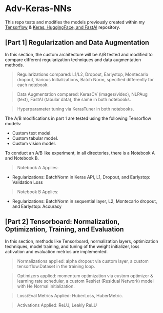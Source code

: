 # Adv-Keras-NNs

This repo tests and modifies the models previously created within my [Tensorflow](https://github.com/Bryan-Az/TF-PyTorch-Jax-NN) & [Keras, HuggingFace, and FastAI](https://github.com/Bryan-Az/Keras-HF-FastAi) repository.

## [Part 1] Regularization and Data Augmentation
In this section, the custom architecture will be A/B tested and modified to compare different regularization techniques and data augmentation methods.

>  Regularizations compared: L1/L2, Dropout, Earlystop, Montecarlo dropout, Various Initializations, Batch Norm, specified differently for each notebook.

> Data Augmentation compared: KerasCV (images/video), NLPAug (text), FastAI (tabular data), the same in both notebooks.

> Hyperparameter tuning via KerasTuner in both notebooks.

The A/B modifications in part 1 are tested using the following Tensorflow models:

- Custom text model.
- Custom tabular model.
- Custom vision model.

 To conduct an A/B like experiment, in all directories, there is a Notebook A and Notebook B. 
> Notebook A Applies:
- Regularizations: BatchNorm in Keras API, L1, Dropout, and Earlystop: Validation Loss

> Notebook B Applies:
- Regularizations: BatchNorm in sequential layer, L2, Montecarlo dropout, and Earlystop: Accuracy

## [Part 2] Tensorboard: Normalization, Optimization, Training, and Evaluation
In this section, methods like Tensorboard, normalization layers, optimization techniques, model training, and tuning of the weight initializer, loss activation and evaluation metrics are implemented.

 > Normalizations applied: alpha dropout via custom layer, a custom tensorflow.Dataset in the training loop.

 > Optimizers applied: momentum optimization via custom optimizer & learning rate scheduler, a custom ResNet (Residual Network) model with He Normal initialization.

 > Loss/Eval Metrics Applied: HuberLoss, HuberMetric.

 > Activations Applied: ReLU, Leakly ReLU

